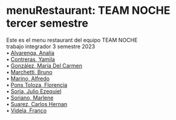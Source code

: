 # menuRestaurant: TEAM NOCHE       tercer semestre                   
Este es el menu restaurant del equipo TEAM NOCHE         
trabajo integrador 3 semestre 2023    
• [Alvarenga, Analia](https://github.com/RastaLunaRL)  
• [Contreras, Yamila](https://github.com/Yami-Contreras)  
• [González, María Del Carmen](https://github.com/uninstallrar)  
• [Marchetti, Bruno](https://github.com/Br1marchetti)  
• [Marino, Alfredo](https://github.com/AlfredoMarino123)  
• [Pons Toloza, Florencia](https://github.com/FlorPons)  
• [Soria, Julio Ezequiel](https://github.com/kelo72)   
• [Soriano, Marlene](https://github.com/Marlenesoriano)  
• [Suarez, Carlos Hernan](https://github.com/Hernan-DOS)   
• [Videla, Franco](https://github.com/odin1301)
